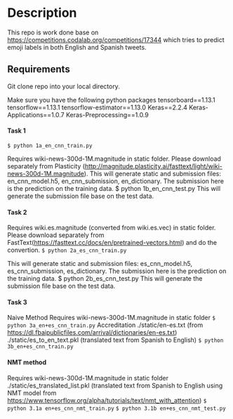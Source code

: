 # Description
This repo is work done base on https://competitions.codalab.org/competitions/17344 which tries to predict emoji labels in both English and Spanish tweets.

## Requirements
Git clone repo into your local directory.

Make sure you have the following python packages
tensorboard==1.13.1
tensorflow==1.13.1
tensorflow-estimator==1.13.0
Keras==2.2.4
Keras-Applications==1.0.7
Keras-Preprocessing==1.0.9

#### Task 1
`$ python 1a_en_cnn_train.py`

Requires wiki-news-300d-1M.magnitude in static folder. Please download separately from Plasticity (http://magnitude.plasticity.ai/fasttext/light/wiki-news-300d-1M.magnitude).
This will generate static and submission files: en_cnn_model.h5, en_cnn_submission, en_dictionary. The submission here is the prediction on the training data.
$ python 1b_en_cnn_test.py
This will generate the submission file base on the test data.

#### Task 2

Requires wiki.es.magnitude (converted from wiki.es.vec) in static folder. Please download separately from FastText(https://fasttext.cc/docs/en/pretrained-vectors.html) and do the convertion.
`$ python 2a_es_cnn_train.py`

This will generate static and submission files: es_cnn_model.h5, es_cnn_submission, es_dictionary. The submission here is the prediction on the training data.
$ python 2b_es_cnn_test.py
This will generate the submission file base on the test data.

#### Task 3
Naive Method
Requires wiki-news-300d-1M.magnitude in static folder
`$ python 3a_en+es_cnn_train.py`
Accreditation ./static/en-es.txt (from https://dl.fbaipublicfiles.com/arrival/dictionaries/en-es.txt)
./static/es_to_en_text.pkl (translated text from Spanish to English)
`$ python 3b_en+es_cnn_train.py`

#### NMT method
Requires wiki-news-300d-1M.magnitude in static folder
./static/es_translated_list.pkl (translated text from Spanish to English using NMT model from https://www.tensorflow.org/alpha/tutorials/text/nmt_with_attention)
`$ python 3.1a en+es_cnn_nmt_train.py`
`$ python 3.1b en+es_cnn_nmt_test.py`
